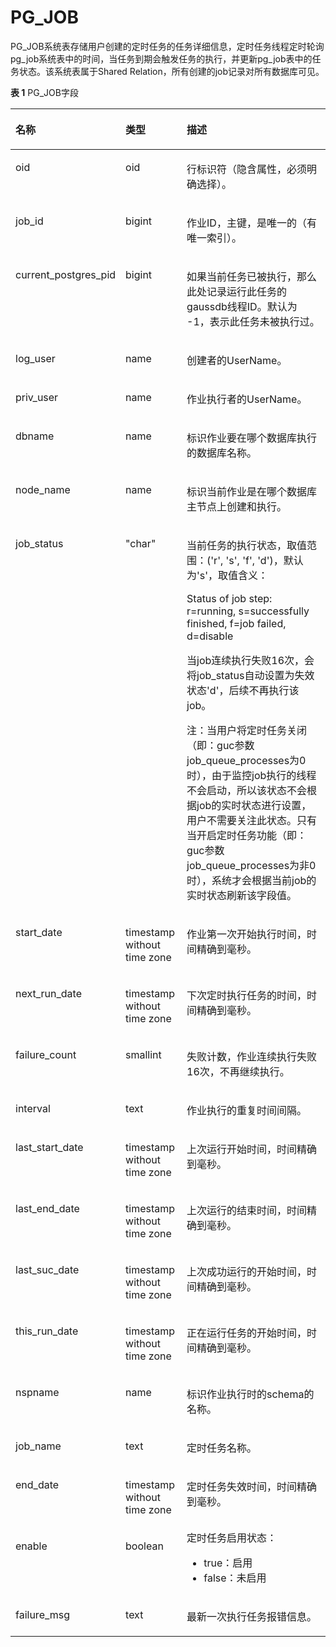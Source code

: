 # PG\_JOB<a name="ZH-CN_TOPIC_0289900558"></a>

PG\_JOB系统表存储用户创建的定时任务的任务详细信息，定时任务线程定时轮询pg\_job系统表中的时间，当任务到期会触发任务的执行，并更新pg\_job表中的任务状态。该系统表属于Shared Relation，所有创建的job记录对所有数据库可见。

**表 1**  PG\_JOB字段

<a name="zh-cn_topic_0283136590_zh-cn_topic_0237122295_zh-cn_topic_0059777589_table13959138165111"></a>
<table><thead align="left"><tr id="zh-cn_topic_0283136590_zh-cn_topic_0237122295_zh-cn_topic_0059777589_row1096048115118"><th class="cellrowborder" valign="top" width="14.7%" id="mcps1.2.4.1.1"><p id="zh-cn_topic_0283136590_zh-cn_topic_0237122295_zh-cn_topic_0059777589_p179601085518"><a name="zh-cn_topic_0283136590_zh-cn_topic_0237122295_zh-cn_topic_0059777589_p179601085518"></a><a name="zh-cn_topic_0283136590_zh-cn_topic_0237122295_zh-cn_topic_0059777589_p179601085518"></a>名称</p>
</th>
<th class="cellrowborder" valign="top" width="20.599999999999998%" id="mcps1.2.4.1.2"><p id="zh-cn_topic_0283136590_zh-cn_topic_0237122295_zh-cn_topic_0059777589_p15960185511"><a name="zh-cn_topic_0283136590_zh-cn_topic_0237122295_zh-cn_topic_0059777589_p15960185511"></a><a name="zh-cn_topic_0283136590_zh-cn_topic_0237122295_zh-cn_topic_0059777589_p15960185511"></a>类型</p>
</th>
<th class="cellrowborder" valign="top" width="64.7%" id="mcps1.2.4.1.3"><p id="zh-cn_topic_0283136590_zh-cn_topic_0237122295_zh-cn_topic_0059777589_p3960085517"><a name="zh-cn_topic_0283136590_zh-cn_topic_0237122295_zh-cn_topic_0059777589_p3960085517"></a><a name="zh-cn_topic_0283136590_zh-cn_topic_0237122295_zh-cn_topic_0059777589_p3960085517"></a>描述</p>
</th>
</tr>
</thead>
<tbody><tr id="zh-cn_topic_0283136590_zh-cn_topic_0237122295_row16214449210"><td class="cellrowborder" valign="top" width="14.7%" headers="mcps1.2.4.1.1 "><p id="zh-cn_topic_0283136590_zh-cn_topic_0237122295_p1062234415210"><a name="zh-cn_topic_0283136590_zh-cn_topic_0237122295_p1062234415210"></a><a name="zh-cn_topic_0283136590_zh-cn_topic_0237122295_p1062234415210"></a>oid</p>
</td>
<td class="cellrowborder" valign="top" width="20.599999999999998%" headers="mcps1.2.4.1.2 "><p id="zh-cn_topic_0283136590_zh-cn_topic_0237122295_p116221444926"><a name="zh-cn_topic_0283136590_zh-cn_topic_0237122295_p116221444926"></a><a name="zh-cn_topic_0283136590_zh-cn_topic_0237122295_p116221444926"></a>oid</p>
</td>
<td class="cellrowborder" valign="top" width="64.7%" headers="mcps1.2.4.1.3 "><p id="zh-cn_topic_0283136590_zh-cn_topic_0237122295_p462214441621"><a name="zh-cn_topic_0283136590_zh-cn_topic_0237122295_p462214441621"></a><a name="zh-cn_topic_0283136590_zh-cn_topic_0237122295_p462214441621"></a>行标识符（隐含属性，必须明确选择）。</p>
</td>
</tr>
<tr id="zh-cn_topic_0283136590_zh-cn_topic_0237122295_zh-cn_topic_0059777589_row2960188145112"><td class="cellrowborder" valign="top" width="14.7%" headers="mcps1.2.4.1.1 "><p id="zh-cn_topic_0283136590_zh-cn_topic_0237122295_zh-cn_topic_0059777589_p6653144317513"><a name="zh-cn_topic_0283136590_zh-cn_topic_0237122295_zh-cn_topic_0059777589_p6653144317513"></a><a name="zh-cn_topic_0283136590_zh-cn_topic_0237122295_zh-cn_topic_0059777589_p6653144317513"></a>job_id</p>
</td>
<td class="cellrowborder" valign="top" width="20.599999999999998%" headers="mcps1.2.4.1.2 "><p id="zh-cn_topic_0283136590_zh-cn_topic_0237122295_zh-cn_topic_0059777589_p6653543155118"><a name="zh-cn_topic_0283136590_zh-cn_topic_0237122295_zh-cn_topic_0059777589_p6653543155118"></a><a name="zh-cn_topic_0283136590_zh-cn_topic_0237122295_zh-cn_topic_0059777589_p6653543155118"></a>bigint</p>
</td>
<td class="cellrowborder" valign="top" width="64.7%" headers="mcps1.2.4.1.3 "><p id="zh-cn_topic_0283136590_zh-cn_topic_0237122295_zh-cn_topic_0059777589_p165310431514"><a name="zh-cn_topic_0283136590_zh-cn_topic_0237122295_zh-cn_topic_0059777589_p165310431514"></a><a name="zh-cn_topic_0283136590_zh-cn_topic_0237122295_zh-cn_topic_0059777589_p165310431514"></a>作业ID，主键，是唯一的（有唯一索引）。</p>
</td>
</tr>
<tr id="zh-cn_topic_0283136590_zh-cn_topic_0237122295_zh-cn_topic_0059777589_row64984839164044"><td class="cellrowborder" valign="top" width="14.7%" headers="mcps1.2.4.1.1 "><p id="zh-cn_topic_0283136590_zh-cn_topic_0237122295_zh-cn_topic_0059777589_p53372863164047"><a name="zh-cn_topic_0283136590_zh-cn_topic_0237122295_zh-cn_topic_0059777589_p53372863164047"></a><a name="zh-cn_topic_0283136590_zh-cn_topic_0237122295_zh-cn_topic_0059777589_p53372863164047"></a>current_postgres_pid</p>
</td>
<td class="cellrowborder" valign="top" width="20.599999999999998%" headers="mcps1.2.4.1.2 "><p id="zh-cn_topic_0283136590_zh-cn_topic_0237122295_zh-cn_topic_0059777589_p28234657164047"><a name="zh-cn_topic_0283136590_zh-cn_topic_0237122295_zh-cn_topic_0059777589_p28234657164047"></a><a name="zh-cn_topic_0283136590_zh-cn_topic_0237122295_zh-cn_topic_0059777589_p28234657164047"></a>bigint</p>
</td>
<td class="cellrowborder" valign="top" width="64.7%" headers="mcps1.2.4.1.3 "><p id="zh-cn_topic_0283136590_zh-cn_topic_0237122295_zh-cn_topic_0059777589_p5305904164047"><a name="zh-cn_topic_0283136590_zh-cn_topic_0237122295_zh-cn_topic_0059777589_p5305904164047"></a><a name="zh-cn_topic_0283136590_zh-cn_topic_0237122295_zh-cn_topic_0059777589_p5305904164047"></a>如果当前任务已被执行，那么此处记录运行此任务的gaussdb线程ID。默认为 -1，表示此任务未被执行过。</p>
</td>
</tr>
<tr id="zh-cn_topic_0283136590_zh-cn_topic_0237122295_zh-cn_topic_0059777589_row1596116895116"><td class="cellrowborder" valign="top" width="14.7%" headers="mcps1.2.4.1.1 "><p id="zh-cn_topic_0283136590_zh-cn_topic_0237122295_zh-cn_topic_0059777589_p196532437518"><a name="zh-cn_topic_0283136590_zh-cn_topic_0237122295_zh-cn_topic_0059777589_p196532437518"></a><a name="zh-cn_topic_0283136590_zh-cn_topic_0237122295_zh-cn_topic_0059777589_p196532437518"></a>log_user</p>
</td>
<td class="cellrowborder" valign="top" width="20.599999999999998%" headers="mcps1.2.4.1.2 "><p id="zh-cn_topic_0283136590_zh-cn_topic_0237122295_zh-cn_topic_0059777589_p86538435512"><a name="zh-cn_topic_0283136590_zh-cn_topic_0237122295_zh-cn_topic_0059777589_p86538435512"></a><a name="zh-cn_topic_0283136590_zh-cn_topic_0237122295_zh-cn_topic_0059777589_p86538435512"></a>name</p>
</td>
<td class="cellrowborder" valign="top" width="64.7%" headers="mcps1.2.4.1.3 "><p id="zh-cn_topic_0283136590_zh-cn_topic_0237122295_zh-cn_topic_0059777589_p0653104395119"><a name="zh-cn_topic_0283136590_zh-cn_topic_0237122295_zh-cn_topic_0059777589_p0653104395119"></a><a name="zh-cn_topic_0283136590_zh-cn_topic_0237122295_zh-cn_topic_0059777589_p0653104395119"></a>创建者的UserName。</p>
</td>
</tr>
<tr id="zh-cn_topic_0283136590_zh-cn_topic_0237122295_zh-cn_topic_0059777589_row4961148185118"><td class="cellrowborder" valign="top" width="14.7%" headers="mcps1.2.4.1.1 "><p id="zh-cn_topic_0283136590_zh-cn_topic_0237122295_zh-cn_topic_0059777589_p146539431511"><a name="zh-cn_topic_0283136590_zh-cn_topic_0237122295_zh-cn_topic_0059777589_p146539431511"></a><a name="zh-cn_topic_0283136590_zh-cn_topic_0237122295_zh-cn_topic_0059777589_p146539431511"></a>priv_user</p>
</td>
<td class="cellrowborder" valign="top" width="20.599999999999998%" headers="mcps1.2.4.1.2 "><p id="zh-cn_topic_0283136590_zh-cn_topic_0237122295_zh-cn_topic_0059777589_p19653104315116"><a name="zh-cn_topic_0283136590_zh-cn_topic_0237122295_zh-cn_topic_0059777589_p19653104315116"></a><a name="zh-cn_topic_0283136590_zh-cn_topic_0237122295_zh-cn_topic_0059777589_p19653104315116"></a>name</p>
</td>
<td class="cellrowborder" valign="top" width="64.7%" headers="mcps1.2.4.1.3 "><p id="zh-cn_topic_0283136590_zh-cn_topic_0237122295_zh-cn_topic_0059777589_p465434345113"><a name="zh-cn_topic_0283136590_zh-cn_topic_0237122295_zh-cn_topic_0059777589_p465434345113"></a><a name="zh-cn_topic_0283136590_zh-cn_topic_0237122295_zh-cn_topic_0059777589_p465434345113"></a>作业执行者的UserName。</p>
</td>
</tr>
<tr id="zh-cn_topic_0283136590_zh-cn_topic_0237122295_zh-cn_topic_0059777589_row144841135105111"><td class="cellrowborder" valign="top" width="14.7%" headers="mcps1.2.4.1.1 "><p id="zh-cn_topic_0283136590_zh-cn_topic_0237122295_zh-cn_topic_0059777589_p126541343135119"><a name="zh-cn_topic_0283136590_zh-cn_topic_0237122295_zh-cn_topic_0059777589_p126541343135119"></a><a name="zh-cn_topic_0283136590_zh-cn_topic_0237122295_zh-cn_topic_0059777589_p126541343135119"></a>dbname</p>
</td>
<td class="cellrowborder" valign="top" width="20.599999999999998%" headers="mcps1.2.4.1.2 "><p id="zh-cn_topic_0283136590_zh-cn_topic_0237122295_zh-cn_topic_0059777589_p176541943165115"><a name="zh-cn_topic_0283136590_zh-cn_topic_0237122295_zh-cn_topic_0059777589_p176541943165115"></a><a name="zh-cn_topic_0283136590_zh-cn_topic_0237122295_zh-cn_topic_0059777589_p176541943165115"></a>name</p>
</td>
<td class="cellrowborder" valign="top" width="64.7%" headers="mcps1.2.4.1.3 "><p id="zh-cn_topic_0283136590_zh-cn_topic_0237122295_zh-cn_topic_0059777589_p66541743185116"><a name="zh-cn_topic_0283136590_zh-cn_topic_0237122295_zh-cn_topic_0059777589_p66541743185116"></a><a name="zh-cn_topic_0283136590_zh-cn_topic_0237122295_zh-cn_topic_0059777589_p66541743185116"></a>标识作业要在哪个数据库执行的数据库名称。</p>
</td>
</tr>
<tr id="zh-cn_topic_0283136590_zh-cn_topic_0237122295_zh-cn_topic_0059777589_row42918368516"><td class="cellrowborder" valign="top" width="14.7%" headers="mcps1.2.4.1.1 "><p id="zh-cn_topic_0283136590_zh-cn_topic_0237122295_zh-cn_topic_0059777589_p56541243155111"><a name="zh-cn_topic_0283136590_zh-cn_topic_0237122295_zh-cn_topic_0059777589_p56541243155111"></a><a name="zh-cn_topic_0283136590_zh-cn_topic_0237122295_zh-cn_topic_0059777589_p56541243155111"></a>node_name</p>
</td>
<td class="cellrowborder" valign="top" width="20.599999999999998%" headers="mcps1.2.4.1.2 "><p id="zh-cn_topic_0283136590_zh-cn_topic_0237122295_zh-cn_topic_0059777589_p1165464385115"><a name="zh-cn_topic_0283136590_zh-cn_topic_0237122295_zh-cn_topic_0059777589_p1165464385115"></a><a name="zh-cn_topic_0283136590_zh-cn_topic_0237122295_zh-cn_topic_0059777589_p1165464385115"></a>name</p>
</td>
<td class="cellrowborder" valign="top" width="64.7%" headers="mcps1.2.4.1.3 "><p id="zh-cn_topic_0283136590_zh-cn_topic_0237122295_zh-cn_topic_0059777589_p765414436513"><a name="zh-cn_topic_0283136590_zh-cn_topic_0237122295_zh-cn_topic_0059777589_p765414436513"></a><a name="zh-cn_topic_0283136590_zh-cn_topic_0237122295_zh-cn_topic_0059777589_p765414436513"></a>标识当前作业是在哪个<span id="zh-cn_topic_0283136590_zh-cn_topic_0237122295_text1177124561716"><a name="zh-cn_topic_0283136590_zh-cn_topic_0237122295_text1177124561716"></a><a name="zh-cn_topic_0283136590_zh-cn_topic_0237122295_text1177124561716"></a>数据库主节点</span>上创建和执行。</p>
</td>
</tr>
<tr id="zh-cn_topic_0283136590_zh-cn_topic_0237122295_zh-cn_topic_0059777589_row28778562165811"><td class="cellrowborder" valign="top" width="14.7%" headers="mcps1.2.4.1.1 "><p id="zh-cn_topic_0283136590_zh-cn_topic_0237122295_zh-cn_topic_0059777589_p36929150165813"><a name="zh-cn_topic_0283136590_zh-cn_topic_0237122295_zh-cn_topic_0059777589_p36929150165813"></a><a name="zh-cn_topic_0283136590_zh-cn_topic_0237122295_zh-cn_topic_0059777589_p36929150165813"></a>job_status</p>
</td>
<td class="cellrowborder" valign="top" width="20.599999999999998%" headers="mcps1.2.4.1.2 "><p id="zh-cn_topic_0283136590_zh-cn_topic_0237122295_zh-cn_topic_0059777589_p38471170165813"><a name="zh-cn_topic_0283136590_zh-cn_topic_0237122295_zh-cn_topic_0059777589_p38471170165813"></a><a name="zh-cn_topic_0283136590_zh-cn_topic_0237122295_zh-cn_topic_0059777589_p38471170165813"></a>"char"</p>
</td>
<td class="cellrowborder" valign="top" width="64.7%" headers="mcps1.2.4.1.3 "><p id="zh-cn_topic_0283136590_zh-cn_topic_0237122295_zh-cn_topic_0059777589_p29157095165813"><a name="zh-cn_topic_0283136590_zh-cn_topic_0237122295_zh-cn_topic_0059777589_p29157095165813"></a><a name="zh-cn_topic_0283136590_zh-cn_topic_0237122295_zh-cn_topic_0059777589_p29157095165813"></a>当前任务的执行状态，取值范围：('r', 's', 'f', 'd')，默认为's'，取值含义：</p>
<p id="zh-cn_topic_0283136590_zh-cn_topic_0237122295_zh-cn_topic_0059777589_p61087269165813"><a name="zh-cn_topic_0283136590_zh-cn_topic_0237122295_zh-cn_topic_0059777589_p61087269165813"></a><a name="zh-cn_topic_0283136590_zh-cn_topic_0237122295_zh-cn_topic_0059777589_p61087269165813"></a>Status of job step: r=running, s=successfully finished,  f=job failed, d=disable</p>
<p id="zh-cn_topic_0283136590_zh-cn_topic_0237122295_zh-cn_topic_0059777589_p56775864231633"><a name="zh-cn_topic_0283136590_zh-cn_topic_0237122295_zh-cn_topic_0059777589_p56775864231633"></a><a name="zh-cn_topic_0283136590_zh-cn_topic_0237122295_zh-cn_topic_0059777589_p56775864231633"></a>当job连续执行失败16次，会将job_status自动设置为失效状态'd'，后续不再执行该job。</p>
<p id="zh-cn_topic_0283136590_zh-cn_topic_0237122295_zh-cn_topic_0059777589_p1674352215225"><a name="zh-cn_topic_0283136590_zh-cn_topic_0237122295_zh-cn_topic_0059777589_p1674352215225"></a><a name="zh-cn_topic_0283136590_zh-cn_topic_0237122295_zh-cn_topic_0059777589_p1674352215225"></a>注：当用户将定时任务关闭（即：guc参数job_queue_processes为0时），由于监控job执行的线程不会启动，所以该状态不会根据job的实时状态进行设置，用户不需要关注此状态。只有当开启定时任务功能（即：guc参数job_queue_processes为非0时），系统才会根据当前job的实时状态刷新该字段值。</p>
</td>
</tr>
<tr id="zh-cn_topic_0283136590_zh-cn_topic_0237122295_zh-cn_topic_0059777589_row172061036185115"><td class="cellrowborder" valign="top" width="14.7%" headers="mcps1.2.4.1.1 "><p id="zh-cn_topic_0283136590_zh-cn_topic_0237122295_zh-cn_topic_0059777589_p16546436511"><a name="zh-cn_topic_0283136590_zh-cn_topic_0237122295_zh-cn_topic_0059777589_p16546436511"></a><a name="zh-cn_topic_0283136590_zh-cn_topic_0237122295_zh-cn_topic_0059777589_p16546436511"></a>start_date</p>
</td>
<td class="cellrowborder" valign="top" width="20.599999999999998%" headers="mcps1.2.4.1.2 "><p id="zh-cn_topic_0283136590_zh-cn_topic_0237122295_zh-cn_topic_0059777589_p4655043205114"><a name="zh-cn_topic_0283136590_zh-cn_topic_0237122295_zh-cn_topic_0059777589_p4655043205114"></a><a name="zh-cn_topic_0283136590_zh-cn_topic_0237122295_zh-cn_topic_0059777589_p4655043205114"></a>timestamp without time zone</p>
</td>
<td class="cellrowborder" valign="top" width="64.7%" headers="mcps1.2.4.1.3 "><p id="zh-cn_topic_0283136590_zh-cn_topic_0237122295_zh-cn_topic_0059777589_p15655154319517"><a name="zh-cn_topic_0283136590_zh-cn_topic_0237122295_zh-cn_topic_0059777589_p15655154319517"></a><a name="zh-cn_topic_0283136590_zh-cn_topic_0237122295_zh-cn_topic_0059777589_p15655154319517"></a>作业第一次开始执行时间，时间精确到毫秒。</p>
</td>
</tr>
<tr id="zh-cn_topic_0283136590_zh-cn_topic_0237122295_row19126045142754"><td class="cellrowborder" valign="top" width="14.7%" headers="mcps1.2.4.1.1 "><p id="zh-cn_topic_0283136590_zh-cn_topic_0237122295_p37916678142754"><a name="zh-cn_topic_0283136590_zh-cn_topic_0237122295_p37916678142754"></a><a name="zh-cn_topic_0283136590_zh-cn_topic_0237122295_p37916678142754"></a>next_run_date</p>
</td>
<td class="cellrowborder" valign="top" width="20.599999999999998%" headers="mcps1.2.4.1.2 "><p id="zh-cn_topic_0283136590_zh-cn_topic_0237122295_p51352095142754"><a name="zh-cn_topic_0283136590_zh-cn_topic_0237122295_p51352095142754"></a><a name="zh-cn_topic_0283136590_zh-cn_topic_0237122295_p51352095142754"></a>timestamp without time zone</p>
</td>
<td class="cellrowborder" valign="top" width="64.7%" headers="mcps1.2.4.1.3 "><p id="zh-cn_topic_0283136590_zh-cn_topic_0237122295_p65879000142754"><a name="zh-cn_topic_0283136590_zh-cn_topic_0237122295_p65879000142754"></a><a name="zh-cn_topic_0283136590_zh-cn_topic_0237122295_p65879000142754"></a>下次定时执行任务的时间，时间精确到毫秒。</p>
</td>
</tr>
<tr id="zh-cn_topic_0283136590_zh-cn_topic_0237122295_row54964865142849"><td class="cellrowborder" valign="top" width="14.7%" headers="mcps1.2.4.1.1 "><p id="zh-cn_topic_0283136590_zh-cn_topic_0237122295_p6166319142857"><a name="zh-cn_topic_0283136590_zh-cn_topic_0237122295_p6166319142857"></a><a name="zh-cn_topic_0283136590_zh-cn_topic_0237122295_p6166319142857"></a>failure_count</p>
</td>
<td class="cellrowborder" valign="top" width="20.599999999999998%" headers="mcps1.2.4.1.2 "><p id="zh-cn_topic_0283136590_zh-cn_topic_0237122295_p29709868142857"><a name="zh-cn_topic_0283136590_zh-cn_topic_0237122295_p29709868142857"></a><a name="zh-cn_topic_0283136590_zh-cn_topic_0237122295_p29709868142857"></a>smallint</p>
</td>
<td class="cellrowborder" valign="top" width="64.7%" headers="mcps1.2.4.1.3 "><p id="zh-cn_topic_0283136590_zh-cn_topic_0237122295_p57689097142857"><a name="zh-cn_topic_0283136590_zh-cn_topic_0237122295_p57689097142857"></a><a name="zh-cn_topic_0283136590_zh-cn_topic_0237122295_p57689097142857"></a>失败计数，作业连续执行失败16次，不再继续执行。</p>
</td>
</tr>
<tr id="zh-cn_topic_0283136590_zh-cn_topic_0237122295_row59836133142853"><td class="cellrowborder" valign="top" width="14.7%" headers="mcps1.2.4.1.1 "><p id="zh-cn_topic_0283136590_zh-cn_topic_0237122295_p45203044142857"><a name="zh-cn_topic_0283136590_zh-cn_topic_0237122295_p45203044142857"></a><a name="zh-cn_topic_0283136590_zh-cn_topic_0237122295_p45203044142857"></a>interval</p>
</td>
<td class="cellrowborder" valign="top" width="20.599999999999998%" headers="mcps1.2.4.1.2 "><p id="zh-cn_topic_0283136590_zh-cn_topic_0237122295_p37567913142857"><a name="zh-cn_topic_0283136590_zh-cn_topic_0237122295_p37567913142857"></a><a name="zh-cn_topic_0283136590_zh-cn_topic_0237122295_p37567913142857"></a>text</p>
</td>
<td class="cellrowborder" valign="top" width="64.7%" headers="mcps1.2.4.1.3 "><p id="zh-cn_topic_0283136590_zh-cn_topic_0237122295_p23102090142857"><a name="zh-cn_topic_0283136590_zh-cn_topic_0237122295_p23102090142857"></a><a name="zh-cn_topic_0283136590_zh-cn_topic_0237122295_p23102090142857"></a>作业执行的重复时间间隔。</p>
</td>
</tr>
<tr id="zh-cn_topic_0283136590_zh-cn_topic_0237122295_zh-cn_topic_0059777589_row18711236185110"><td class="cellrowborder" valign="top" width="14.7%" headers="mcps1.2.4.1.1 "><p id="zh-cn_topic_0283136590_zh-cn_topic_0237122295_zh-cn_topic_0059777589_p166562434518"><a name="zh-cn_topic_0283136590_zh-cn_topic_0237122295_zh-cn_topic_0059777589_p166562434518"></a><a name="zh-cn_topic_0283136590_zh-cn_topic_0237122295_zh-cn_topic_0059777589_p166562434518"></a>last_start_date</p>
</td>
<td class="cellrowborder" valign="top" width="20.599999999999998%" headers="mcps1.2.4.1.2 "><p id="zh-cn_topic_0283136590_zh-cn_topic_0237122295_zh-cn_topic_0059777589_p1365624319516"><a name="zh-cn_topic_0283136590_zh-cn_topic_0237122295_zh-cn_topic_0059777589_p1365624319516"></a><a name="zh-cn_topic_0283136590_zh-cn_topic_0237122295_zh-cn_topic_0059777589_p1365624319516"></a>timestamp without time zone</p>
</td>
<td class="cellrowborder" valign="top" width="64.7%" headers="mcps1.2.4.1.3 "><p id="zh-cn_topic_0283136590_zh-cn_topic_0237122295_zh-cn_topic_0059777589_p176561143105118"><a name="zh-cn_topic_0283136590_zh-cn_topic_0237122295_zh-cn_topic_0059777589_p176561143105118"></a><a name="zh-cn_topic_0283136590_zh-cn_topic_0237122295_zh-cn_topic_0059777589_p176561143105118"></a>上次运行开始时间，时间精确到毫秒。</p>
</td>
</tr>
<tr id="zh-cn_topic_0283136590_zh-cn_topic_0237122295_zh-cn_topic_0059777589_row68771736135114"><td class="cellrowborder" valign="top" width="14.7%" headers="mcps1.2.4.1.1 "><p id="zh-cn_topic_0283136590_zh-cn_topic_0237122295_zh-cn_topic_0059777589_p1965613439513"><a name="zh-cn_topic_0283136590_zh-cn_topic_0237122295_zh-cn_topic_0059777589_p1965613439513"></a><a name="zh-cn_topic_0283136590_zh-cn_topic_0237122295_zh-cn_topic_0059777589_p1965613439513"></a>last_end_date</p>
</td>
<td class="cellrowborder" valign="top" width="20.599999999999998%" headers="mcps1.2.4.1.2 "><p id="zh-cn_topic_0283136590_zh-cn_topic_0237122295_zh-cn_topic_0059777589_p106561843155117"><a name="zh-cn_topic_0283136590_zh-cn_topic_0237122295_zh-cn_topic_0059777589_p106561843155117"></a><a name="zh-cn_topic_0283136590_zh-cn_topic_0237122295_zh-cn_topic_0059777589_p106561843155117"></a>timestamp without time zone</p>
</td>
<td class="cellrowborder" valign="top" width="64.7%" headers="mcps1.2.4.1.3 "><p id="zh-cn_topic_0283136590_zh-cn_topic_0237122295_zh-cn_topic_0059777589_p565674315513"><a name="zh-cn_topic_0283136590_zh-cn_topic_0237122295_zh-cn_topic_0059777589_p565674315513"></a><a name="zh-cn_topic_0283136590_zh-cn_topic_0237122295_zh-cn_topic_0059777589_p565674315513"></a>上次运行的结束时间，时间精确到毫秒。</p>
</td>
</tr>
<tr id="zh-cn_topic_0283136590_zh-cn_topic_0237122295_zh-cn_topic_0059777589_row8461337195113"><td class="cellrowborder" valign="top" width="14.7%" headers="mcps1.2.4.1.1 "><p id="zh-cn_topic_0283136590_zh-cn_topic_0237122295_zh-cn_topic_0059777589_p26561438510"><a name="zh-cn_topic_0283136590_zh-cn_topic_0237122295_zh-cn_topic_0059777589_p26561438510"></a><a name="zh-cn_topic_0283136590_zh-cn_topic_0237122295_zh-cn_topic_0059777589_p26561438510"></a>last_suc_date</p>
</td>
<td class="cellrowborder" valign="top" width="20.599999999999998%" headers="mcps1.2.4.1.2 "><p id="zh-cn_topic_0283136590_zh-cn_topic_0237122295_zh-cn_topic_0059777589_p26561943145117"><a name="zh-cn_topic_0283136590_zh-cn_topic_0237122295_zh-cn_topic_0059777589_p26561943145117"></a><a name="zh-cn_topic_0283136590_zh-cn_topic_0237122295_zh-cn_topic_0059777589_p26561943145117"></a>timestamp without time zone</p>
</td>
<td class="cellrowborder" valign="top" width="64.7%" headers="mcps1.2.4.1.3 "><p id="zh-cn_topic_0283136590_zh-cn_topic_0237122295_zh-cn_topic_0059777589_p1265719435512"><a name="zh-cn_topic_0283136590_zh-cn_topic_0237122295_zh-cn_topic_0059777589_p1265719435512"></a><a name="zh-cn_topic_0283136590_zh-cn_topic_0237122295_zh-cn_topic_0059777589_p1265719435512"></a>上次成功运行的开始时间，时间精确到毫秒。</p>
</td>
</tr>
<tr id="zh-cn_topic_0283136590_zh-cn_topic_0237122295_zh-cn_topic_0059777589_row162162376518"><td class="cellrowborder" valign="top" width="14.7%" headers="mcps1.2.4.1.1 "><p id="zh-cn_topic_0283136590_zh-cn_topic_0237122295_zh-cn_topic_0059777589_p1465754375111"><a name="zh-cn_topic_0283136590_zh-cn_topic_0237122295_zh-cn_topic_0059777589_p1465754375111"></a><a name="zh-cn_topic_0283136590_zh-cn_topic_0237122295_zh-cn_topic_0059777589_p1465754375111"></a>this_run_date</p>
</td>
<td class="cellrowborder" valign="top" width="20.599999999999998%" headers="mcps1.2.4.1.2 "><p id="zh-cn_topic_0283136590_zh-cn_topic_0237122295_zh-cn_topic_0059777589_p9657194345118"><a name="zh-cn_topic_0283136590_zh-cn_topic_0237122295_zh-cn_topic_0059777589_p9657194345118"></a><a name="zh-cn_topic_0283136590_zh-cn_topic_0237122295_zh-cn_topic_0059777589_p9657194345118"></a>timestamp without time zone</p>
</td>
<td class="cellrowborder" valign="top" width="64.7%" headers="mcps1.2.4.1.3 "><p id="zh-cn_topic_0283136590_zh-cn_topic_0237122295_zh-cn_topic_0059777589_p12657643195114"><a name="zh-cn_topic_0283136590_zh-cn_topic_0237122295_zh-cn_topic_0059777589_p12657643195114"></a><a name="zh-cn_topic_0283136590_zh-cn_topic_0237122295_zh-cn_topic_0059777589_p12657643195114"></a>正在运行任务的开始时间，时间精确到毫秒。</p>
</td>
</tr>
<tr id="zh-cn_topic_0283136590_zh-cn_topic_0237122295_row13504620154815"><td class="cellrowborder" valign="top" width="14.7%" headers="mcps1.2.4.1.1 "><p id="zh-cn_topic_0283136590_zh-cn_topic_0237122295_p1350472016482"><a name="zh-cn_topic_0283136590_zh-cn_topic_0237122295_p1350472016482"></a><a name="zh-cn_topic_0283136590_zh-cn_topic_0237122295_p1350472016482"></a>nspname</p>
</td>
<td class="cellrowborder" valign="top" width="20.599999999999998%" headers="mcps1.2.4.1.2 "><p id="zh-cn_topic_0283136590_zh-cn_topic_0237122295_p15059202487"><a name="zh-cn_topic_0283136590_zh-cn_topic_0237122295_p15059202487"></a><a name="zh-cn_topic_0283136590_zh-cn_topic_0237122295_p15059202487"></a>name</p>
</td>
<td class="cellrowborder" valign="top" width="64.7%" headers="mcps1.2.4.1.3 "><p id="zh-cn_topic_0283136590_zh-cn_topic_0237122295_p18505112013489"><a name="zh-cn_topic_0283136590_zh-cn_topic_0237122295_p18505112013489"></a><a name="zh-cn_topic_0283136590_zh-cn_topic_0237122295_p18505112013489"></a>标识作业执行时的schema的名称。</p>
</td>
</tr>
<tr id="row93100214446"><td class="cellrowborder" valign="top" width="14.7%" headers="mcps1.2.4.1.1 "><p id="p103101428444"><a name="p103101428444"></a><a name="p103101428444"></a>job_name</p>
</td>
<td class="cellrowborder" valign="top" width="20.599999999999998%" headers="mcps1.2.4.1.2 "><p id="p1231010294414"><a name="p1231010294414"></a><a name="p1231010294414"></a>text</p>
</td>
<td class="cellrowborder" valign="top" width="64.7%" headers="mcps1.2.4.1.3 "><p id="p183108217440"><a name="p183108217440"></a><a name="p183108217440"></a>定时任务名称。</p>
</td>
</tr>
<tr id="row1982366154413"><td class="cellrowborder" valign="top" width="14.7%" headers="mcps1.2.4.1.1 "><p id="p1182317610440"><a name="p1182317610440"></a><a name="p1182317610440"></a>end_date</p>
</td>
<td class="cellrowborder" valign="top" width="20.599999999999998%" headers="mcps1.2.4.1.2 "><p id="p18823156194417"><a name="p18823156194417"></a><a name="p18823156194417"></a>timestamp without time zone</p>
</td>
<td class="cellrowborder" valign="top" width="64.7%" headers="mcps1.2.4.1.3 "><p id="p7823116184412"><a name="p7823116184412"></a><a name="p7823116184412"></a>定时任务失效时间，时间精确到毫秒。</p>
</td>
</tr>
<tr id="row127764141442"><td class="cellrowborder" valign="top" width="14.7%" headers="mcps1.2.4.1.1 "><p id="p18776201494417"><a name="p18776201494417"></a><a name="p18776201494417"></a>enable</p>
</td>
<td class="cellrowborder" valign="top" width="20.599999999999998%" headers="mcps1.2.4.1.2 "><p id="p8776171434414"><a name="p8776171434414"></a><a name="p8776171434414"></a>boolean</p>
</td>
<td class="cellrowborder" valign="top" width="64.7%" headers="mcps1.2.4.1.3 "><div class="p" id="p15776151412445"><a name="p15776151412445"></a><a name="p15776151412445"></a>定时任务启用状态：<a name="ul2072841518143"></a><a name="ul2072841518143"></a><ul id="ul2072841518143"><li>true：启用</li><li>false：未启用</li></ul>
</div>
</td>
</tr>
<tr id="row111865591968"><td class="cellrowborder" valign="top" width="14.7%" headers="mcps1.2.4.1.1 "><p id="p1718717599620"><a name="p1718717599620"></a><a name="p1718717599620"></a>failure_msg</p>
</td>
<td class="cellrowborder" valign="top" width="20.599999999999998%" headers="mcps1.2.4.1.2 "><p id="p1718718591567"><a name="p1718718591567"></a><a name="p1718718591567"></a>text</p>
</td>
<td class="cellrowborder" valign="top" width="64.7%" headers="mcps1.2.4.1.3 "><p id="p12187859765"><a name="p12187859765"></a><a name="p12187859765"></a>最新一次执行任务报错信息。</p>
</td>
</tr>
</tbody>
</table>


